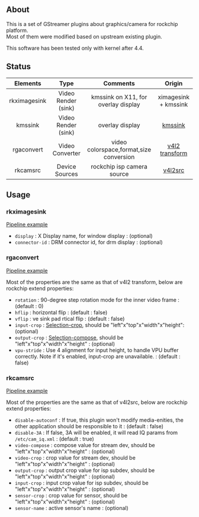## About

This is a set of GStreamer plugins about graphics/camera for rockchip platform.<br>
Most of them were modified based on upstream existing plugin.

This software has been tested only with kernel after 4.4.

## Status

| Elements       | Type  |  Comments  | Origin |
| :----:  | :----:  | :----:  | :----:  |
| rkximagesink    | Video Render (sink) |   kmssink on X11, for overlay display | ximagesink + kmssink |
| kmssink        |   Video Render (sink)   | overlay display   | [kmssink](https://github.com/GStreamer/gst-plugins-bad/tree/master/sys/kms) |
| rgaconvert       |    Video Converter   | video colorspace,format,size conversion  | [v4l2 transform](https://github.com/GStreamer/gst-plugins-good/blob/master/sys/v4l2/gstv4l2transform.c) |
| rkcamsrc        |    Device Sources  |  rockchip isp camera source  | [v4l2src](https://gstreamer.freedesktop.org/data/doc/gstreamer/head/gst-plugins-good/html/gst-plugins-good-plugins-v4l2src.html) |

## Usage

### rkximagesink
[Pipeline example](https://github.com/rockchip-linux/rk-rootfs-build/blob/master/overlay-debug/usr/local/bin/test_dec-gst.sh)

* `display` : X Display name, for window display : (optional)
* `connector-id` : DRM connector id, for drm display : (optional)

### rgaconvert
[Pipeline example](https://github.com/rockchip-linux/rk-rootfs-build/blob/master/overlay-debug/usr/local/bin/test_rga.sh)

Most of the properties are the same as that of v4l2 transform, below are rockchip extend properties:
* `rotation` : 90-degree step rotation mode for the inner video frame : (default : 0)
* `hflip` : horizontal flip : (default : false)
* `vflip` : ve sink pad rtical flip : (default : false)
* `input-crop` : [Selection-crop](https://01.org/linuxgraphics/gfx-docs/drm/media/uapi/v4l/selection-api-003.html), should be "left"x"top"x"width"x"height": (optional)
* `output-crop` : [Selection-compose](https://01.org/linuxgraphics/gfx-docs/drm/media/uapi/v4l/selection-api-003.html), should be "left"x"top"x"width"x"height" : (optional) 
* `vpu-stride` : Use 4 alignment for input height, to handle VPU buffer correctly. Note if it's enabled, input-crop are unavailable.  : (default : false) 


### rkcamsrc
[Pipeline example](https://github.com/rockchip-linux/rk-rootfs-build/blob/master/overlay-debug/usr/local/bin/test_camera.sh)

Most of the properties are the same as that of v4l2src, below are rockchip extend properties:
* `disable-autoconf` : If true, this plugin won't modify media-enities, the other application should be responsible to it : (default : false)
* `disable-3A` : If false, 3A will be enabled, it will read IQ params from `/etc/cam_iq.xml` : (default : true)
* `video-compose` : compose value for stream dev, should be "left"x"top"x"width"x"height" : (optional)
* `video-crop` : crop value for stream dev, should be "left"x"top"x"width"x"height" : (optional)
* `output-crop` : output crop value for isp subdev, should be "left"x"top"x"width"x"height" : (optional)
* `input-crop` : input crop value for isp subdev, should be "left"x"top"x"width"x"height" : (optional)
* `sensor-crop` : crop value for sensor, should be "left"x"top"x"width"x"height" : (optional)
* `sensor-name` : active sensor's name : (optional)
